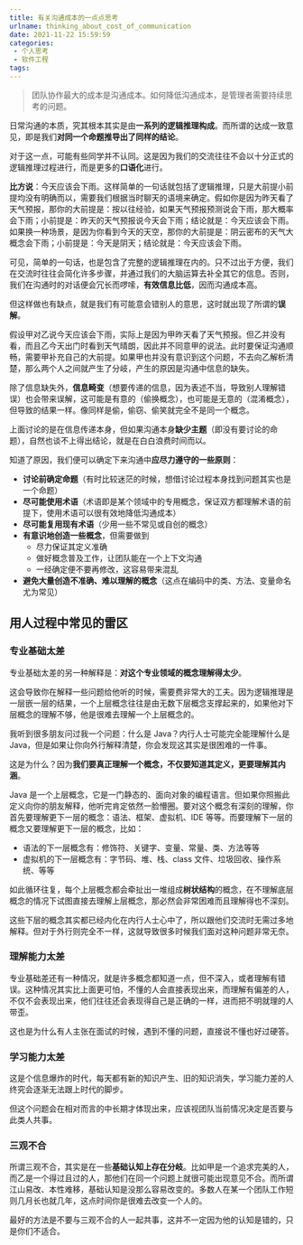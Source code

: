 ```yaml
---
title: 有关沟通成本的一点点思考
urlname: thinking_about_cost_of_communication
date: 2021-11-22 15:59:59
categories:
 - 个人思考
 - 软件工程
tags:
---
```



> 团队协作最大的成本是沟通成本。如何降低沟通成本，是管理者需要持续思考的问题。

日常沟通的本质，究其根本其实是由**一系列的逻辑推理构成**。而所谓的达成一致意见，即是我们**对同一个命题推导出了同样的结论**。

对于这一点，可能有些同学并不认同。这是因为我们的交流往往不会以十分正式的逻辑推理过程进行，而是更多的**口语化**进行。

**比方说**：今天应该会下雨。这样简单的一句话就包括了逻辑推理，只是大前提小前提均没有明确而以，需要我们根据当时聊天的语境来确定。假如你是因为昨天看了天气预报，那你的大前提是：按以往经验，如果天气预报预测说会下雨，那大概率会下雨；小前提是：昨天的天气预报说今天会下雨；结论就是：今天应该会下雨。如果换一种场景，是因为你看到今天的天空，那你的大前提是：阴云密布的天气大概念会下雨；小前提是：今天是阴天；结论就是：今天应该会下雨。

可见，简单的一句话，也是包含了完整的逻辑推理在内的。只不过出于方便，我们在交流时往往会简化许多步骤，并通过我们的大脑运算去补全其它的信息。否则，我们在沟通时的对话便会冗长而啰嗦，**有效信息比低**，因而沟通成本高。

但这样做也有缺点，就是我们有可能意会错别人的意思，这时就出现了所谓的**误解**。

假设甲对乙说今天应该会下雨，实际上是因为甲昨天看了天气预报。但乙并没有看，而且乙今天出门时看到天气晴朗，因此并不同意甲的说法。此时要保证沟通顺畅，需要甲补充自己的大前提。如果甲也并没有意识到这个问题，不去向乙解析清楚，那么两个人之间就产生了分岐，产生的原因是沟通中信息的缺失。

除了信息缺失外，**信息畸变**（想要传递的信息，因为表述不当，导致别人理解错误）也会带来误解，这可能是有意的（偷换概念），也可能是无意的（混淆概念），但导致的结果一样。像同样是偷，偷窃、偷笑就完全不是同一个概念。

上面讨论的是在信息传递本身，但如果沟通本身**缺少主题**（即没有要讨论的命题），自然也谈不上得出结论，就是在白白浪费时间而以。

知道了原因，我们便可以确定下来沟通中**应尽力遵守的一些原则**：

- **讨论前确定命题**（有时比较迷茫的时候，想借讨论过程本身找到问题其实也是一个命题）
- **尽可能使用术语**（术语即是某个领域中的专用概念，保证双方都理解术语的前提下，使用术语可以很有效地降低沟通成本）
- **尽可能复用现有术语**（少用一些不常见或自创的概念）
- **有意识地创造一些概念**，但需要做到
  - 尽力保证其定义准确
  - 做好概念普及工作，让团队能在一个上下文沟通
  - 一经确定便不要再修改，这容易带来混乱
- **避免大量创造不准确、难以理解的概念**（这点在编码中的类、方法、变量命名尤为常见）

## 用人过程中常见的雷区

### 专业基础太差

专业基础太差的另一种解释是：**对这个专业领域的概念理解得太少**。

这会导致你在解释一些问题给他听的时候，需要费非常大的工夫。因为逻辑推理是一层嵌一层的结果，一个上层概念往往是由无数下层概念支撑起来的，如果他对下层概念的理解不够，他是很难去理解一个上层概念的。

我听到很多朋友问过我一个问题：什么是 Java？内行人士可能完全能理解什么是 Java，但是如果让你向外行解释清楚，你会发现这其实是很困难的一件事。

这是为什么？因为**我们要真正理解一个概念，不仅要知道其定义，更要理解其内涵**。

Java 是一个上层概念，它是一门静态的、面向对象的编程语言。但如果你照搬此定义向你的朋友解释，他听完肯定依然一脸懵圈。要对这个概念有深刻的理解，你首先要理解更下一层的概念：语法、框架、虚拟机、IDE 等等。而要理解下一层的概念又要理解更下一层的概念，比如：
- 语法的下一层概念有：修饰符、关键字、变量、常量、类、方法等等
- 虚拟机的下一层概念有：字节码、堆、栈、class 文件、垃圾回收、操作系统、等等

如此循环往复，每个上层概念都会牵扯出一堆组成**树状结构**的概念，在不理解底层概念的情况下试图直接去理解上层概念，那必然会非常困难而且理解得也不深刻。

这些下层的概念其实都已经内化在内行人士心中了，所以跟他们交流时无需过多地解释。但对于外行则完全不一样，这就导致很多时候我们面对这种问题非常无奈。


### 理解能力太差

专业基础差还有一种情况，就是许多概念都知道一点，但不深入，或者理解有错误。这种情况其实比上面更可怕，不懂的人会直接表现出来，而理解有偏差的人，不仅不会表现出来，他们往往还会表现得自己是正确的一样，进而把不明就理的人带歪。

这也是为什么有人主张在面试的时候，遇到不懂的问题，直接说不懂也好过硬答。


### 学习能力太差

这是个信息爆炸的时代，每天都有新的知识产生、旧的知识消失，学习能力差的人终究会逐渐无法跟上时代的脚步。

但这个问题会在相对而言的中长期才体现出来，应该视团队当前情况决定是否要与此类人共事。


### 三观不合

所谓三观不合，其实是在一些**基础认知上存在分岐**。比如甲是一个追求完美的人，而乙是一个得过且过的人，那他们在同一个问题上就很可能出现意见不合。而所谓江山易改、本性难移，基础认知是没那么容易改变的。多数人在某一个团队工作短则几月长也就几年，这点时间你是很难去改变一个人的。

最好的方法是不要与三观不合的人一起共事，这并不一定因为他的认知是错的，只是你们不适合。









